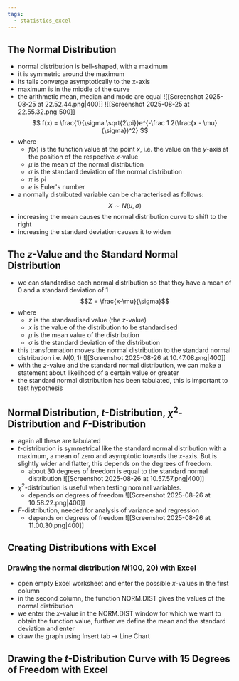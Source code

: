 ```yaml
---
tags:
  - statistics_excel
---
```

## The Normal Distribution
- normal distribution is bell-shaped, with a maximum
- it is symmetric around the maximum
- its tails converge asymptotically to the x-axis
- maximum is in the middle of the curve
- the arithmetic mean, median and mode are equal
![[Screenshot 2025-08-25 at 22.52.44.png|400]]
![[Screenshot 2025-08-25 at 22.55.32.png|500]]
$$
f(x) = \frac{1}{\sigma \sqrt{2\pi}}e^{-\frac 1 2(\frac{x - \mu}{\sigma})^2}
$$
- where 
	- $f(x)$ is the function value at the point $x$, i.e. the value on the $y$-axis at the position of the respective $x$-value
	- $\mu$ is the mean of the normal distribution
	- $\sigma$ is the standard deviation of the normal distribution
	- $\pi$ is pi
	- $e$ is Euler's number
- a normally distributed variable can be characterised as follows:
$$
X \sim N(\mu, \sigma)
$$
- increasing the mean causes the normal distribution curve to shift to the right
- increasing the standard deviation causes it to widen
## The $z$-Value and the Standard Normal Distribution
- we can standardise each normal distribution so that they have a mean of 0 and a standard deviation of 1
$$Z = \frac{x-\mu}{\sigma}$$
- where 
	- $z$ is the standardised value (the $z$-value)
	- $x$ is the value of the distribution to be standardised 
	- $\mu$ is the mean value of the distribution
	- $\sigma$ is the standard deviation of the distribution
- this transformation moves the normal distribution to the standard normal distribution i.e. $N(0,1)$ 
![[Screenshot 2025-08-26 at 10.47.08.png|400]]
- with the $z$-value and the standard normal distribution, we can make a statement about likelihood of a certain value or greater
- the standard normal distribution has been tabulated, this is important to test hypothesis
## Normal Distribution, $t$-Distribution, $\chi ^2$-Distribution and $F$-Distribution
- again all these are tabulated
- $t$-distribution is symmetrical like the standard normal distribution with a maximum, a mean of zero and asymptotic towards the $x$-axis. But is slightly wider and flatter, this depends on the degrees of freedom.
	- about 30 degrees of freedom is equal to the standard normal distribution
![[Screenshot 2025-08-26 at 10.57.57.png|400]]
- $\chi ^2$-distribution is useful when testing nominal variables. 
	- depends on degrees of freedom
![[Screenshot 2025-08-26 at 10.58.22.png|400]]
- $F$-distribution, needed for analysis of variance and regression
	- depends on degrees of freedom
![[Screenshot 2025-08-26 at 11.00.30.png|400]]
## Creating Distributions with Excel
### Drawing the normal distribution $N(100,20)$ with Excel
- open empty Excel worksheet and enter the possible $x$-values in the first column
- in the second column, the function NORM.DIST gives the values of the normal distribution
- we enter the $x$-value in the NORM.DIST window for which we want to obtain the function value, further we define the mean and the standard deviation and enter
- draw the graph using Insert tab $\rightarrow$ Line Chart
## Drawing the $t$-Distribution Curve with 15 Degrees of Freedom with Excel